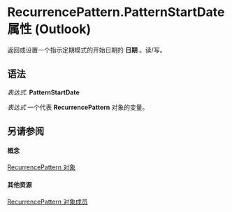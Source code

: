 
# RecurrencePattern.PatternStartDate 属性 (Outlook)

返回或设置一个指示定期模式的开始日期的 **日期** 。读/写。


## 语法

 _表达式_. **PatternStartDate**

 _表达式_ 一个代表 **RecurrencePattern** 对象的变量。


## 另请参阅


#### 概念


[RecurrencePattern 对象](36c098f7-59fb-879a-5173-ed0260d13fa4.md)
#### 其他资源


[RecurrencePattern 对象成员](d282fdb2-2b6d-983d-fe5f-698113d35f89.md)